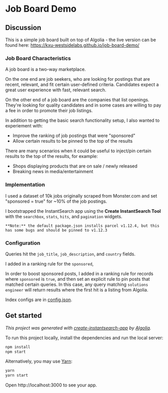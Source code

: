 # Job Board Demo

## Discussion

This is a simple job board built on top of Algolia - the live version can be found here: https://kxu-westsidelabs.github.io/job-board-demo/

### Job Board Characteristics

A job board is a two-way marketplace.

On the one end are job seekers, who are looking for postings that are recent, relevant, and fit certain user-defined criteria. Candidates expect a great user experience with fast, relevant search.

On the other end of a job board are the companies that list openings. They're looking for quality candidates and in some cases are willing to pay a fee in order to promote their job listings.

In addition to getting the basic search functionality setup, I also wanted to experiement with:

-  Improve the ranking of job postings that were "sponsored"
- Allow certain results to be pinned to the top of the results

There are many scenarios when it could be useful to inject/pin certain results to the top of the results, for example:

- Shops displaying products that are on sale / newly released
- Breaking news in media/entertainment

### Implementation

I used a dataset of 10k jobs originally scraped from Monster.com and set "sponsored = true" for ~10% of the job postings.

I bootstrapped the InstantSearch app using the **Create InstantSearch Tool** with the `searchbox`, `stats`, `hits`, and `pagination` widgets.

```
**Note:** the default package.json installs parcel v1.12.4, but this has some bugs and should be pinned to v1.12.3
```

### Configuration

Queries hit the `job_title`, `job_description`, and `country` fields.

I added in a ranking rule for the `sponsored`,

In order to boost sponsored posts, I added in a ranking rule for records where `sponsored` is `true`, and then set an explicit rule to pin posts that matched certain queries. In this case, any query matching `solutions engineer` will return results where the first hit is a listing from Algolia.

Index configs are in [config.json](https://github.com/kxu-westsidelabs/job-board-demo/blob/master/config.json).

## Get started

_This project was generated with [create-instantsearch-app](https://github.com/algolia/create-instantsearch-app) by [Algolia](https://algolia.com)._

To run this project locally, install the dependencies and run the local server:

```sh
npm install
npm start
```

Alternatively, you may use [Yarn](https://http://yarnpkg.com/):

```sh
yarn
yarn start
```

Open http://localhost:3000 to see your app.


